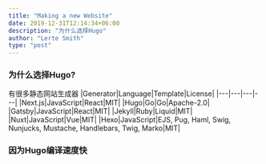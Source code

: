 ```yaml
---
title: "Making a new Website"
date: 2019-12-31T12:14:34+06:00
description: "为什么选择Hugo"
author: "Lerte Smith"
type: "post"
---
```


### 为什么选择Hugo?

有很多静态网站生成器
|Generator|Language|Template|License|
|---|---|---|---|
|Next.js|JavaScript|React|MIT|
|Hugo|Go|Go|Apache-2.0|
|Gatsby|JavaScript|React|MIT|
|Jekyll|Ruby|Liquid|MIT|
|Nuxt|JavaScript|Vue|MIT|
|Hexo|JavaScript|EJS, Pug, Haml, Swig, Nunjucks, Mustache, Handlebars, Twig, Marko|MIT|

### 因为Hugo编译速度快
